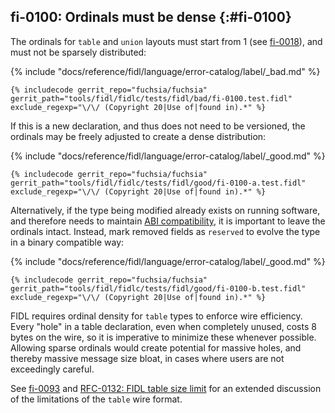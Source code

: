 ## fi-0100: Ordinals must be dense {:#fi-0100}

The ordinals for `table` and `union` layouts must start from 1 (see
[fi-0018](#fi-0018)), and must not be sparsely distributed:

{% include "docs/reference/fidl/language/error-catalog/label/_bad.md" %}

```fidl
{% includecode gerrit_repo="fuchsia/fuchsia" gerrit_path="tools/fidl/fidlc/tests/fidl/bad/fi-0100.test.fidl" exclude_regexp="\/\/ (Copyright 20|Use of|found in).*" %}
```

If this is a new declaration, and thus does not need to be versioned, the
ordinals may be freely adjusted to create a dense distribution:

{% include "docs/reference/fidl/language/error-catalog/label/_good.md" %}

```fidl
{% includecode gerrit_repo="fuchsia/fuchsia" gerrit_path="tools/fidl/fidlc/tests/fidl/good/fi-0100-a.test.fidl" exclude_regexp="\/\/ (Copyright 20|Use of|found in).*" %}
```

Alternatively, if the type being modified already exists on running software,
and therefore needs to maintain [ABI compatibility][docs-fidl-compatibility], it
is important to leave the ordinals intact. Instead, mark removed fields as
`reserved` to evolve the type in a binary compatible way:

{% include "docs/reference/fidl/language/error-catalog/label/_good.md" %}

```fidl
{% includecode gerrit_repo="fuchsia/fuchsia" gerrit_path="tools/fidl/fidlc/tests/fidl/good/fi-0100-b.test.fidl" exclude_regexp="\/\/ (Copyright 20|Use of|found in).*" %}
```

FIDL requires ordinal density for `table` types to enforce wire efficiency.
Every "hole" in a table declaration, even when completely unused, costs 8 bytes
on the wire, so it is imperative to minimize these whenever possible. Allowing
sparse ordinals would create potential for massive holes, and thereby massive
message size bloat, in cases where users are not exceedingly careful.

See [fi-0093](#fi-0093) and [RFC-0132: FIDL table size limit][rfc-0132] for an
extended discussion of the limitations of the `table` wire format.

[docs-fidl-compatibility]: /development/languages/fidl/guides/compatibility/README.md
[rfc-0132]: /contribute/governance/rfcs/0132_fidl_table_size_limit.md
